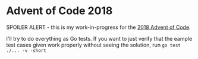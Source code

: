 # Advent of Code 2018

SPOILER ALERT - this is my work-in-progress for the
[2018 Advent of Code](https://adventofcode.com/2018).

I'll try to do everything as Go tests. If you want to just
verify that the eample test cases given work properly without
seeing the solution, run `go test ./... -v -short`